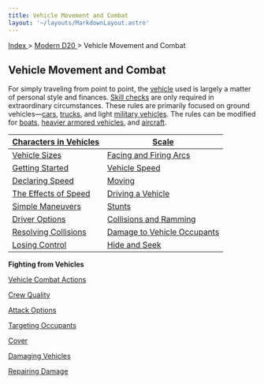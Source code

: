 ```yaml
---
title: Vehicle Movement and Combat
layout: '~/layouts/MarkdownLayout.astro'
---
```


[ Index ](/) > [ Modern D20 ](/modern.d20.srd) > Vehicle Movement and Combat

## Vehicle Movement and Combat

For simply traveling from point to point, the
[vehicle](/modern.d20.srd/equipment/equipment.vehicles) used is largely a
matter of personal style and finances. [Skill checks](/modern.d20.srd/skills/skill.basics) are only required in
extraordinary circumstances. These rules are primarily focused on ground
vehicles—[cars](/modern.d20.srd/equipment/civilian.cars),
[trucks](/modern.d20.srd/equipment/civilian.trucks), and light [military vehicles](/modern.d20.srd/equipment/military.vehicles). The rules can be
modified for [boats](/modern.d20.srd/equipment/civilian.water.vehicles),
[heavier armored vehicles](/modern.d20.srd/equipment/military.vehicles), and
[aircraft](/modern.d20.srd/equipment/civilian.aircraft).

| [Characters in Vehicles](/modern.d20.srd/vehicle.movement.and.combat/characters.in.vehicles) | [Scale](/modern.d20.srd/vehicle.movement.and.combat/scale) |
|---|---|
| [Vehicle Sizes](/modern.d20.srd/vehicle.movement.and.combat/vehicle.sizes) | [Facing and Firing Arcs](/modern.d20.srd/vehicle.movement.and.combat/facing.firing.arcs) |
| [Getting Started](/modern.d20.srd/vehicle.movement.and.combat/getting.started) | [Vehicle Speed](/modern.d20.srd/vehicle.movement.and.combat/vehicle.speed) |
| [Declaring Speed](/modern.d20.srd/vehicle.movement.and.combat/declaring.speed) | [Moving](/modern.d20.srd/vehicle.movement.and.combat/moving) |
| [The Effects of Speed](/modern.d20.srd/vehicle.movement.and.combat/effects.of.speed) | [Driving a Vehicle](/modern.d20.srd/vehicle.movement.and.combat/driving.a.vehicle) |
| [Simple Maneuvers](/modern.d20.srd/vehicle.movement.and.combat/simple.maneuvers) | [Stunts](/modern.d20.srd/vehicle.movement.and.combat/stunts) |
| [Driver Options](/modern.d20.srd/vehicle.movement.and.combat/driver.options) | [Collisions and Ramming](/modern.d20.srd/vehicle.movement.and.combat/collisions.ramming) |
| [Resolving Collisions](/modern.d20.srd/vehicle.movement.and.combat/resolving.collisions) | [Damage to Vehicle Occupants](/modern.d20.srd/vehicle.movement.and.combat/damage.to.vehicle.occupants) |
| [Losing Control](/modern.d20.srd/vehicle.movement.and.combat/losing.control) | [Hide and Seek](/modern.d20.srd/vehicle.movement.and.combat/hide.seek) |
**Fighting from Vehicles**

[Vehicle Combat Actions](/modern.d20.srd/vehicle.movement.and.combat/vehicle.combat.actions)

[Crew Quality](/modern.d20.srd/vehicle.movement.and.combat/crew.quality)

[Attack Options](/modern.d20.srd/vehicle.movement.and.combat/attack.options)

[Targeting Occupants](/modern.d20.srd/vehicle.movement.and.combat/targeting.occupants)

[Cover](/modern.d20.srd/vehicle.movement.and.combat/cover)

[Damaging Vehicles](/modern.d20.srd/vehicle.movement.and.combat/damaging.vehicles)

[Repairing Damage](/modern.d20.srd/vehicle.movement.and.combat/repairing.damage)

